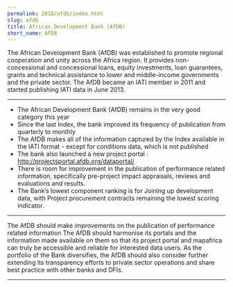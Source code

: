 ```yaml
---
permalink: 2018/afdb/index.html
slug: afdb
title: African Development Bank (AfDB)
short_name: AfDB
---
```


The African Development Bank (AfDB) was established to promote regional cooperation and unity across the Africa region. It provides non-concessional and concessional loans, equity investments, loan guarantees, grants and technical assistance to lower and middle-income governments and the private sector. The AfDB became an IATI member in 2011 and started publishing IATI data in June 2013. 

---

- The African Development Bank (AfDB) remains in the very good category this year
- Since the last Index, the bank improved its frequency of publication from quarterly to monthly
- The AfDB makes all of the information captured by the Index available in the IATI format - except for conditions data, which is not published
- The bank also launched a new project portal : http://projectsportal.afdb.org/dataportal/ 
- There is room for improvement in the publication of performance related information, specifically pre-project impact appraisals, reviews and evaluations and results.
- The Bank’s lowest component ranking is for Joining up development data, with Project procurement contracts remaining the lowest scoring indicator.

---

The AfDB should make improvements on the publication of performance related information
The AfDB should harmonise its portals and the information made available on them so that its project portal and mapafrica can truly be accessible and reliable for interested data users.
As the portfolio of the Bank diversifies, the AfDB should also consider further extending its transparency efforts to private sector operations and share best practice with other banks and DFIs. 

---
